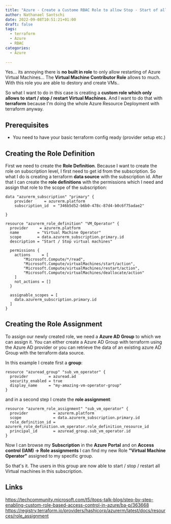 ```yaml
---
title: "Azure - Create a Custome RBAC Role to allow Stop - Start of all Azure Virtual Machines in a Subscription with Terraform"
author: Nathanael Santschi
date: 2022-09-08T10:51:21+01:00
draft: false
tags:
  - terraform
  - Azure
  - RBAC
categories:
  - Azure
  
---
```


Yes... its annoying there is **no built in role** to only allow restarting of Azure Virtual Machines...
The **Virtual Machine Contributor Role** allows to much. With this role you are able to destory and create VMs..

So what I want to do in this case is creating a **custom role which only allows to start / stop / restart Virtual Machines.** 
And I want to do that with **terraform** because I'm doing the whole Azure Resource Deployment with terraform anyway. 

## Prerequisites
- You need to have your basic terraform config ready (provider setup etc.)


## Creating the Role Definition
First we need to create the **Role Definition**. Because I want to create the role on subscription level, I first need to get id from the subscription. 
So what I do is creating a terraform **data source** with the subscription id.
After that I can create the **role definitions** with the permissions which I need and assign that role to the scope of the subscription: 


````
data "azurerm_subscription" "primary" {
    provider     = azurerm.platform
    subscription_id  = "346b5d52-b6b0-478c-87d4-b0c6f75adae2"

}

resource "azurerm_role_definition" "VM_Operator" {
  provider     = azurerm.platform
  name        = "Virtual Machine Operator"
  scope       = data.azurerm_subscription.primary.id
  description = "Start / Stop virtual machines"

  permissions {
    actions     = [
        "Microsoft.Compute/*/read",
        "Microsoft.Compute/virtualMachines/start/action",
        "Microsoft.Compute/virtualMachines/restart/action",
        "Microsoft.Compute/virtualMachines/deallocate/action"
    ]
    not_actions = []
  }

  assignable_scopes = [
    data.azurerm_subscription.primary.id
  ]
}
````


## Creating the Role Assignment
To assign our newly created role, we need a **Azure AD Group** to which we can assign it. 
You can either create a Azure AD Group with terraform using the Azure AD provider or you can retrieve the data of an existing azure AD Group with the terraform data source. 

In this example I create first a **group**: 

```
resource "azuread_group" "sub_vm_operator" {
  provider         = azuread.ad
  security_enabled = true
  display_name     = "my-amazing-vm-operator-group"
}
```

and in a second step I create the **role assignment**:

```
resource "azurerm_role_assignment" "sub_vm_operator" {
  provider           = azurerm.platform
  scope              = data.azurerm_subscription.primary.id
  role_definition_id = azurerm_role_definition.vm_operator.role_definition_resource_id
  principal_id       = azuread_group.sub_vm_operator.id
}
```

Now I can browse my **Subscription** in the **Azure Portal** and on **Access control (IAM) -> Role assignments** I can find my new Role **"Virtual Machine Operator"** assigned to my specific group. 


So that's it. The users in this group are now able to start / stop / restart all Virtual machines in this subscription. 

## Links
https://techcommunity.microsoft.com/t5/itops-talk-blog/step-by-step-enabling-custom-role-based-access-control-in-azure/ba-p/363668
https://registry.terraform.io/providers/hashicorp/azurerm/latest/docs/resources/role_assignment
